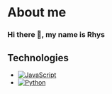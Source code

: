 # About me

### Hi there 👋, my name is Rhys 


## Technologies 

- [![JavaScript](https://aleen42.github.io/badges/src/javascript.svg)](#)
- [![Python](https://img.shields.io/badge/Python-14354C?style=for-the-badge&logo=python&logoColor=white)](#)
